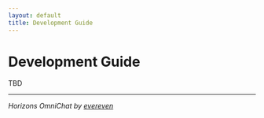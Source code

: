 ```yaml
---
layout: default
title: Development Guide
---
```


# Development Guide

TBD

---
*Horizons OmniChat by [evereven](https://evereven.tech)*
